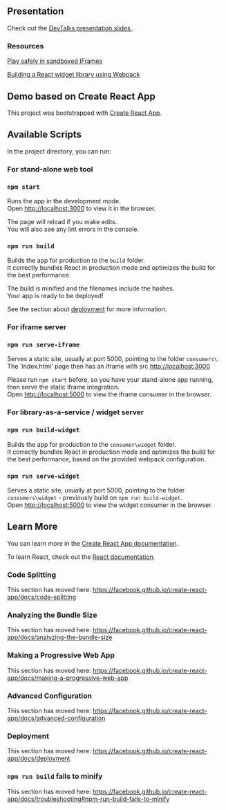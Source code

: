 ## Presentation

Check out the [DevTalks presentation slides ](https://bit.ly/2FcY3f2).

### Resources
[Play safely in sandboxed IFrames](https://www.html5rocks.com/en/tutorials/security/sandboxed-iframes/)

[Building a React widget library using Webpack](https://codeburst.io/building-react-widget-libraries-using-webpack-e0a140c16ce4)

## Demo based on Create React App

This project was bootstrapped with [Create React App](https://github.com/facebook/create-react-app).

## Available Scripts

In the project directory, you can run:

### For stand-alone web tool

### `npm start`

Runs the app in the development mode.<br>
Open [http://localhost:3000](http://localhost:3000) to view it in the browser.

The page will reload if you make edits.<br>
You will also see any lint errors in the console.

### `npm run build`

Builds the app for production to the `build` folder.<br>
It correctly bundles React in production mode and optimizes the build for the best performance.

The build is minified and the filenames include the hashes.<br>
Your app is ready to be deployed!

See the section about [deployment](https://facebook.github.io/create-react-app/docs/deployment) for more information.

### For iframe server

### `npm run serve-iframe`

Serves a static site, usually at port 5000, pointing to the folder `consumers\`.<br>
The 'index.html' page then has an iframe with src [http://localhost:3000](http://localhost:3000)

Please run `npm start` before, so you have your stand-alone app running, then serve the static iframe integration.<br>
Open [http://localhost:5000](http://localhost:5000) to view the iframe consumer in the browser.

### For library-as-a-service / widget server

### `npm run build-widget`

Builds the app for production to the `consumer\widget` folder.<br>
It correctly bundles React in production mode and optimizes the build for the best performance, based on the provided webpack configuration.

### `npm run serve-widget`

Serves a static site, usually at port 5000, pointing to the folder `consumers\widget` - previously build on `npm run build-widget`.<br>
Open [http://localhost:5000](http://localhost:5000) to view the widget consumer in the browser.

## Learn More

You can learn more in the [Create React App documentation](https://facebook.github.io/create-react-app/docs/getting-started).

To learn React, check out the [React documentation](https://reactjs.org/).

### Code Splitting

This section has moved here: https://facebook.github.io/create-react-app/docs/code-splitting

### Analyzing the Bundle Size

This section has moved here: https://facebook.github.io/create-react-app/docs/analyzing-the-bundle-size

### Making a Progressive Web App

This section has moved here: https://facebook.github.io/create-react-app/docs/making-a-progressive-web-app

### Advanced Configuration

This section has moved here: https://facebook.github.io/create-react-app/docs/advanced-configuration

### Deployment

This section has moved here: https://facebook.github.io/create-react-app/docs/deployment

### `npm run build` fails to minify

This section has moved here: https://facebook.github.io/create-react-app/docs/troubleshooting#npm-run-build-fails-to-minify
